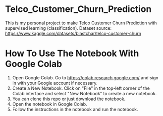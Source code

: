 # Telco_Customer_Churn_Prediction
This is my personal project to make Telco Customer Churn Prediction with supervised learning (classification).
Dataset source: https://www.kaggle.com/datasets/blastchar/telco-customer-churn

# How To Use The Notebook With Google Colab
1. Open Google Colab. Go to https://colab.research.google.com/ and sign in with your Google account if necessary.
2. Create a New Notebook. Click on "File" in the top-left corner of the Colab interface and select "New Notebook" to create a new notebook.
3. You can clone this repo or just download the notebook.
4. Open the notebook in Google Colab.
5. Follow the instructions in the notebook and run the notebook.
